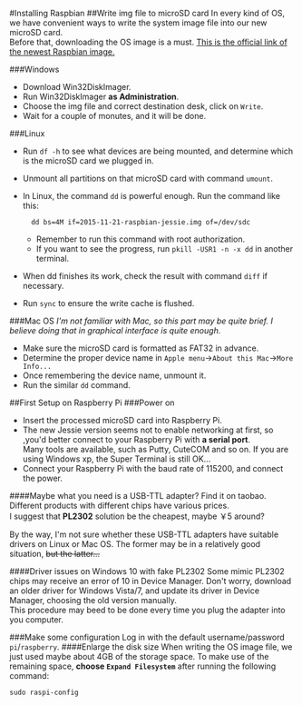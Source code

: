 #Installing Raspbian
##Write img file to microSD card
In every kind of OS, we have convenient ways to write the system image file into our new microSD card.  
Before that, downloading the OS image is a must. [This is the official link of the newest Raspbian image.](https://downloads.raspberrypi.org/raspbian_latest)

###Windows
* Download Win32DiskImager.
* Run Win32DiskImager **as Administration**.
* Choose the img file and correct destination desk, click on `Write`.
* Wait for a couple of monutes, and it will be done.

###Linux
* Run `df -h` to see what devices are being mounted, and determine which is the microSD card we plugged in.
* Unmount all partitions on that microSD card with command `umount`.
* In Linux, the command `dd` is powerful enough. Run the command like this:  

		dd bs=4M if=2015-11-21-raspbian-jessie.img of=/dev/sdc
	* Remember to run this command with root authorization.
	* If you want to see the progress, run `pkill -USR1 -n -x dd` in another terminal.
* When dd finishes its work, check the result with command `diff` if necessary.
* Run `sync` to ensure the write cache is flushed.

###Mac OS
*I'm not familiar with Mac, so this part may be quite brief. I believe doing that in graphical interface is quite enough.*

* Make sure the microSD card is formatted as FAT32 in advance.
* Determine the proper device name in `Apple menu`->`About this Mac`->`More Info...`
* Once remembering the device name, unmount it.
* Run the similar `dd` command.

##First Setup on Raspberry Pi
###Power on
* Insert the processed microSD card into Raspberry Pi.
* The new Jessie version seems not to enable networking at first, so ,you'd better connect to your Raspberry Pi with **a serial port**.  
Many tools are available, such as Putty, CuteCOM and so on. If you are using Windows xp, the Super Terminal is still OK...
* Connect your Raspberry Pi with the baud rate of 115200, and connect the power.

####Maybe what you need is a USB-TTL adapter?
Find it on taobao. Different products with different chips have various prices.  
I suggest that **PL2302** solution be the cheapest, maybe ￥5 around?

By the way, I'm not sure whether these USB-TTL adapters have suitable drivers on Linux or Mac OS. The former may be in a relatively good situation, ~~but the latter...~~

####Driver issues on Windows 10 with fake PL2302
Some mimic PL2302 chips may receive an error of 10 in Device Manager. Don't worry, download an older driver for Windows Vista/7, and update its driver in Device Manager, choosing the old version manually.  
This procedure may beed to be done every time you plug the adapter into you computer.

###Make some configuration
Log in with the default username/password `pi`/`raspberry`.
####Enlarge the disk size
When writing the OS image file, we just used maybe about 4GB of the storage space. To make use of the remaining space, **choose `Expand Filesystem`** after running the following command:

	sudo raspi-config
